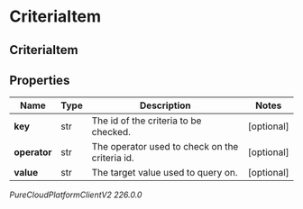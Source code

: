 # CriteriaItem

## CriteriaItem

## Properties

|Name | Type | Description | Notes|
|------------ | ------------- | ------------- | -------------|
| **key** | str | The id of the criteria to be checked. | [optional] |
| **operator** | str | The operator used to check on the criteria id. | [optional] |
| **value** | str | The target value used to query on. | [optional] |



_PureCloudPlatformClientV2 226.0.0_
